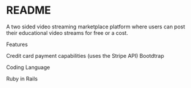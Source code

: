 # README

A two sided video streaming marketplace platform where users can post their educational video streams for free or a cost.

Features

  Credit card payment capabilities (uses the Stripe API)
  Bootdtrap

Coding Language

  Ruby in Rails
 

